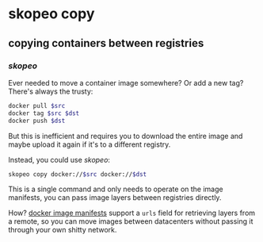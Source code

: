 # skopeo copy

## copying containers between registries

### _skopeo_

Ever needed to move a container image somewhere?
Or add a new tag?
There's always the trusty:

```sh
docker pull $src
docker tag $src $dst
docker push $dst
```

But this is inefficient and requires you to download the entire image
and maybe upload it again if it's to a different registry.

Instead, you could use _skopeo_:

```sh
skopeo copy docker://$src docker://$dst
```

This is a single command and only needs to operate on the image manifests,
you can pass image layers between registries directly.

How?
[docker image manifests](https://docs.docker.com/registry/spec/manifest-v2-2/#image-manifest)
support a `urls` field for retrieving layers from a remote,
so you can move images between datacenters
without passing it through your own shitty network.
